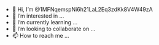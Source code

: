 - 👋 Hi, I’m @1MFNqemspNi6h21LaL2Eq3zdKk8V4W49zA
- 👀 I’m interested in ...
- 🌱 I’m currently learning ...
- 💞️ I’m looking to collaborate on ...
- 📫 How to reach me ...

<!---
1MFNqemspNi6h21LaL2Eq3zdKk8V4W49zA/1MFNqemspNi6h21LaL2Eq3zdKk8V4W49zA is a ✨ special ✨ repository because its `README.md` (this file) appears on your GitHub profile.
You can click the Preview link to take a look at your changes.
--->
